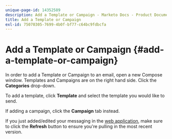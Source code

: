 ```yaml
---
unique-page-id: 14352589
description: Add a Template or Campaign - Marketo Docs - Product Documentation
title: Add a Template or Campaign
exl-id: 75070305-7699-4b0f-bf77-c64bc9fdbcfa
---
```

# Add a Template or Campaign {#add-a-template-or-campaign}

In order to add a Template or Campaign to an email, open a new Compose window. Templates and Campaigns are on the right hand side. Click the **Categories** drop-down.

To add a template, click **Template** and select the template you would like to send.

If adding a campaign, click the **Campaign** tab instead.

If you just added/edited your messaging in the [web application](https://toutapp.com/login), make sure to click the **Refresh** button to ensure you're pulling in the most recent version.
